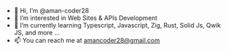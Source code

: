 - 👋 Hi, I’m @aman-coder28
- 👀 I’m interested in Web Sites & APIs Development
- 🌱 I’m currently learning Typescript, Javascript, Zig, Rust, Solid Js, Qwik JS, and more ... 
- 📫 You can reach me at amancoder28@gmail.com

<!---
aman-coder28/aman-coder28 is a ✨ special ✨ repository because its `README.md` (this file) appears on your GitHub profile.
You can click the Preview link to take a look at your changes.
--->
